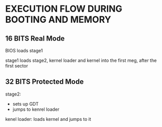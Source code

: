 # EXECUTION FLOW DURING BOOTING AND MEMORY


## 16 BITS Real Mode
BIOS loads stage1

stage1 loads stage2, kernel loader and kernel into the first meg, after the first sector

## 32 BITS Protected Mode

stage2: 
* sets up GDT
* jumps to kenrel loader

kenel loader: loads kernel and jumps to it